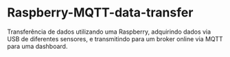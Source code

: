 # Raspberry-MQTT-data-transfer
Transferência de dados utilizando uma Raspberry, adquirindo dados via USB de diferentes sensores, e transmitindo para um broker online via MQTT para uma dashboard.   
